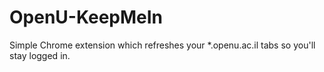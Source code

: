 # OpenU-KeepMeIn
Simple Chrome extension which refreshes your *.openu.ac.il tabs so you'll stay logged in.
